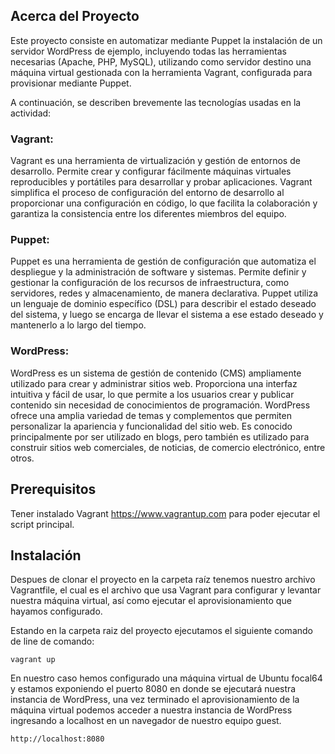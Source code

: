 ## Acerca del Proyecto

Este proyecto consiste en automatizar mediante Puppet la instalación de un servidor WordPress de ejemplo, incluyendo todas las herramientas necesarias (Apache, PHP, MySQL), utilizando como servidor destino una máquina virtual gestionada con la herramienta Vagrant, configurada para provisionar mediante Puppet.

A continuación, se describen brevemente las tecnologías usadas en la actividad:

### Vagrant:

Vagrant es una herramienta de virtualización y gestión de entornos de desarrollo. Permite crear y configurar fácilmente máquinas virtuales reproducibles y portátiles para desarrollar y probar aplicaciones. Vagrant simplifica el proceso de configuración del entorno de desarrollo al proporcionar una configuración en código, lo que facilita la colaboración y garantiza la consistencia entre los diferentes miembros del equipo.

### Puppet:

Puppet es una herramienta de gestión de configuración que automatiza el despliegue y la administración de software y sistemas. Permite definir y gestionar la configuración de los recursos de infraestructura, como servidores, redes y almacenamiento, de manera declarativa. Puppet utiliza un lenguaje de dominio específico (DSL) para describir el estado deseado del sistema, y luego se encarga de llevar el sistema a ese estado deseado y mantenerlo a lo largo del tiempo.

### WordPress:

WordPress es un sistema de gestión de contenido (CMS) ampliamente utilizado para crear y administrar sitios web. Proporciona una interfaz intuitiva y fácil de usar, lo que permite a los usuarios crear y publicar contenido sin necesidad de conocimientos de programación. WordPress ofrece una amplia variedad de temas y complementos que permiten personalizar la apariencia y funcionalidad del sitio web. Es conocido principalmente por ser utilizado en blogs, pero también es utilizado para construir sitios web comerciales, de noticias, de comercio electrónico, entre otros.

## Prerequisitos

Tener instalado Vagrant https://www.vagrantup.com para poder ejecutar el script principal.

## Instalación

Despues de clonar el proyecto en la carpeta raíz tenemos nuestro archivo Vagrantfile, el cual es el archivo que usa Vagrant para configurar y levantar nuestra máquina virtual, así como ejecutar el aprovisionamiento que hayamos configurado. 

Estando en la carpeta raiz del proyecto ejecutamos el siguiente comando de line de comando:

<code>vagrant up</code>

En nuestro caso hemos configurado una máquina virtual de Ubuntu focal64 y estamos exponiendo el puerto 8080 en donde se ejecutará nuestra instancia de WordPress, una vez terminado el aprovisionamiento de la máquina virtual podemos acceder a nuestra instancia de WordPress ingresando a localhost en un navegador de nuestro equipo guest.

<code>http://localhost:8080</code>

